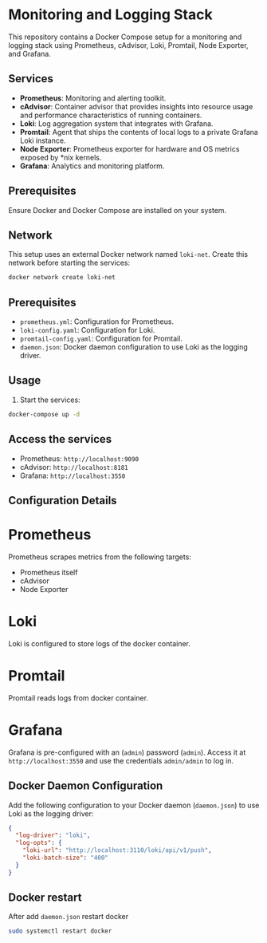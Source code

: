 # Monitoring and Logging Stack

This repository contains a Docker Compose setup for a monitoring and logging stack using Prometheus, cAdvisor, Loki, Promtail, Node Exporter, and Grafana.

## Services

- **Prometheus**: Monitoring and alerting toolkit.
- **cAdvisor**: Container advisor that provides insights into resource usage and performance characteristics of running containers.
- **Loki**: Log aggregation system that integrates with Grafana.
- **Promtail**: Agent that ships the contents of local logs to a private Grafana Loki instance.
- **Node Exporter**: Prometheus exporter for hardware and OS metrics exposed by *nix kernels.
- **Grafana**: Analytics and monitoring platform.

## Prerequisites

Ensure Docker and Docker Compose are installed on your system.

## Network

This setup uses an external Docker network named `loki-net`. Create this network before starting the services:

 ```bash
 docker network create loki-net
```

## Prerequisites
- `prometheus.yml`: Configuration for Prometheus.
- `loki-config.yaml`: Configuration for Loki.
- `promtail-config.yaml`: Configuration for Promtail.
- `daemon.json`: Docker daemon configuration to use Loki as the logging driver.

## Usage
1. Start the services:
```bash
docker-compose up -d
```

## Access the services
- Prometheus: `http://localhost:9090`
- cAdvisor: `http://localhost:8181`
- Grafana: `http://localhost:3550`

## Configuration Details
# Prometheus
Prometheus scrapes metrics from the following targets:
- Prometheus itself
- cAdvisor
- Node Exporter

# Loki
Loki is configured to store logs of the docker container.

# Promtail
Promtail reads logs from docker container.

# Grafana
Grafana is pre-configured with an (`admin`) password (`admin`). Access it at `http://localhost:3550` and use the credentials `admin/admin` to log in.

## Docker Daemon Configuration
Add the following configuration to your Docker daemon (`daemon.json`) to use Loki as the logging driver:

```json
{
  "log-driver": "loki",
  "log-opts": {
    "loki-url": "http://localhost:3110/loki/api/v1/push",
    "loki-batch-size": "400"
  }
}
```
## Docker restart
After add `daemon.json` restart docker 
```bash
sudo systemctl restart docker
```









